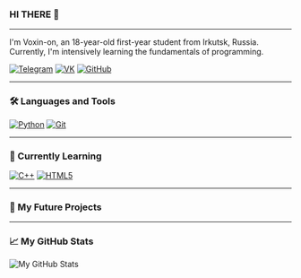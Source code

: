 ### HI THERE 👋

---

I'm Voxin-on, an 18-year-old first-year student from Irkutsk, Russia. Currently, I'm intensively learning the fundamentals of programming.

[![Telegram](https://img.shields.io/badge/Telegram-2CA5E0?style=flat&logo=telegram&logoColor=white)](https://t.me/VoxinVoxin)
[![VK](https://img.shields.io/badge/VK-0077FF?style=flat&logo=vk&logoColor=white)](https://vk.com/id533452938)
[![GitHub](https://img.shields.io/badge/GitHub-181717?style=flat&logo=github&logoColor=white)](https://github.com/Voxin-on)

---

### 🛠️ Languages and Tools

[![Python](https://img.shields.io/badge/Python-3776AB?style=flat&logo=python&logoColor=white)](https://www.python.org)
[![Git](https://img.shields.io/badge/Git-F05032?style=flat&logo=git&logoColor=white)](https://git-scm.com/)

---
### 📖 Currently Learning

[![C++](https://img.shields.io/badge/C++-00599C?style=flat&logo=c%2B%2B&logoColor=white)](https://isocpp.org/)
[![HTML5](https://img.shields.io/badge/HTML5-E34F26?style=flat&logo=html5&logoColor=white)](https://developer.mozilla.org/en-US/docs/Web/HTML)

---

### 🚀 My Future Projects

---

### 📈 My GitHub Stats
<img src="https://github-readme-stats.vercel.app/api?username=Voxin-on&show_icons=true&theme=dark" alt="My GitHub Stats" />
